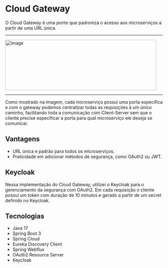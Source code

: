 # Cloud Gateway

O Cloud Gateway é uma ponte que padroniza o acesso aos microserviços a partir de uma URL única.
<hr/>
<img width="483" height="161" alt="image" src="https://github.com/user-attachments/assets/39ad5396-662e-43e3-ae20-2ab1cd1f86f1" />
<hr/>

Como mostrado na imagem, cada microserviço possui uma porta específica e com o gateway podemos centralizar todas as requisições à um único caminho,
facilitando toda a comunicação com Client-Server sem que o cliente precise especificar a porta para qual microserviço ele deseja se comunicar.

## Vantagens
- URL única e padrão para todos os microserviços.
- Praticidade em adicionar métodos de segurança, como OAuth2 ou JWT.

## Keycloak

Nessa implementação do Cloud Gateway, utilizei o Keycloak para o gerenciamento da segurança com OAuth2. Em cada requisição o cliente possui um token com duração de 10 minutos
e gerado a partir de um secret definido no Keycloak.

## Tecnologias
- Java 17
- Spring Boot 3
- Spring Cloud
- Eureka Discovery Client
- Spring Webflux
- OAuth2 Resource Server
- Keycloak
